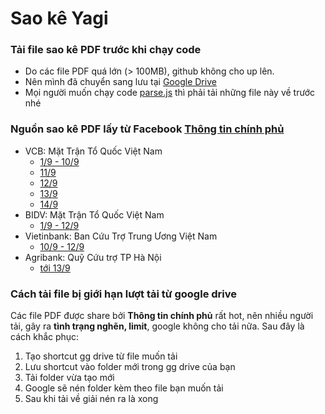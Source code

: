 # Sao kê Yagi

### Tải file sao kê PDF trước khi chạy code

- Do các file PDF quá lớn (> 100MB), github không cho up lên.
- Nên mình đã chuyển sang lưu tại [Google Drive](https://drive.google.com/drive/folders/10nn6L-vUPVD1leI5ObfFY5QlO0C7CI8g?usp=sharing)
- Mọi người muốn chạy code [parse.js](../../parse.js) thì phải tải những file này về trước nhé

### Nguồn sao kê PDF lấy từ Facebook [Thông tin chính phủ](https://www.facebook.com/thongtinchinhphu)

- VCB: Mặt Trận Tổ Quốc Việt Nam
  - [1/9 - 10/9](https://www.facebook.com/share/p/sRF9ZUfN1kMidLC2/)
  - [11/9](https://www.facebook.com/share/p/Uo4tsSVjxx4tSokJ/)
  - [12/9](https://www.facebook.com/share/p/Gy73hpJEevdpoXSe/)
  - [13/9](https://www.facebook.com/share/p/ANpGVKgBsiqLrQrr/)
  - [14/9](https://www.facebook.com/share/p/w8fvPRQsMgXRuR4s/)
- BIDV: Mặt Trận Tổ Quốc Việt Nam
  - [1/9 - 12/9](https://www.facebook.com/share/p/wc76KCcYVEurwfpE/)
- Vietinbank: Ban Cứu Trợ Trung Ương Việt Nam
  - [10/9 - 12/9](https://www.facebook.com/share/p/ckeiR1w2P6gJFsVw/)
- Agribank: Quỹ Cứu trợ TP Hà Nội
  - [tới 13/9](https://www.facebook.com/share/p/CjS3ZFRjwFSXUbXT/)

### Cách tải file bị giới hạn lượt tải từ google drive

Các file PDF được share bởi **Thông tin chính phủ** rất hot, nên nhiều người tải, gây ra **tình trạng nghẽn, limit**, google không cho tải nữa. Sau đây là cách khắc phục:

1. Tạo shortcut gg drive từ file muốn tải
2. Lưu shortcut vào folder mới trong gg drive của bạn
3. Tải folder vừa tạo mới
4. Google sẽ nén folder kèm theo file bạn muốn tải
5. Sau khi tải về giải nén ra là xong
